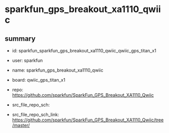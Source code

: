 # sparkfun_gps_breakout_xa1110_qwiic
 
## summary 
* id: sparkfun_sparkfun_gps_breakout_xa1110_qwiic_qwiic_gps_titan_x1
* user: sparkfun
* name: sparkfun_gps_breakout_xa1110_qwiic
* board: qwiic_gps_titan_x1
* repo: https://github.com/sparkfun/SparkFun_GPS_Breakout_XA1110_Qwiic



* src_file_repo_sch: 
* src_file_repo_sch_link: https://github.com/sparkfun/SparkFun_GPS_Breakout_XA1110_Qwiic/tree/master/







